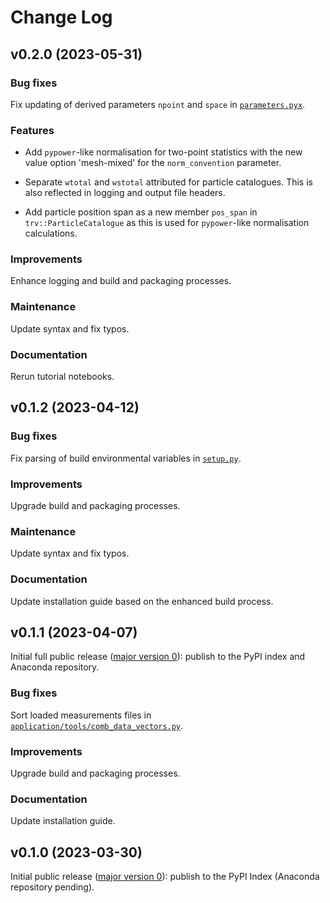 # Change Log

## v0.2.0 (2023-05-31)

### Bug fixes

Fix updating of derived parameters ``npoint`` and ``space`` in
[``parameters.pyx``](src/triumvirate/parameters.pyx).

### Features

- Add ``pypower``-like normalisation for two-point statistics with
  the new value option 'mesh-mixed' for the ``norm_convention`` parameter.

- Separate ``wtotal`` and ``wstotal`` attributed for particle catalogues.
  This is also reflected in logging and output file headers.

- Add particle position span as a new member ``pos_span``
  in ``trv::ParticleCatalogue`` as this is used for ``pypower``-like
  normalisation calculations.

### Improvements

Enhance logging and build and packaging processes.

### Maintenance

Update syntax and fix typos.

### Documentation

Rerun tutorial notebooks.


## v0.1.2 (2023-04-12)

### Bug fixes

Fix parsing of build environmental variables in [``setup.py``](setup.py).

### Improvements

Upgrade build and packaging processes.

### Maintenance

Update syntax and fix typos.

### Documentation

Update installation guide based on the enhanced build process.


## v0.1.1 (2023-04-07)

Initial full public release ([major version 0](https://semver.org/#spec-item-4)):
publish to the PyPI index and Anaconda repository.

### Bug fixes

Sort loaded measurements files in [``application/tools/comb_data_vectors.py``](
application/tools/comb_data_vectors.py).

### Improvements

Upgrade build and packaging processes.

### Documentation

Update installation guide.


## v0.1.0 (2023-03-30)

Initial public release ([major version 0](https://semver.org/#spec-item-4)):
publish to the PyPI Index (Anaconda repository pending).
